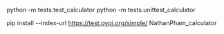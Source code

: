 python -m tests.test_calculator
python -m tests.unittest_calculator

pip install --index-url https://test.pypi.org/simple/ NathanPham_calculator
